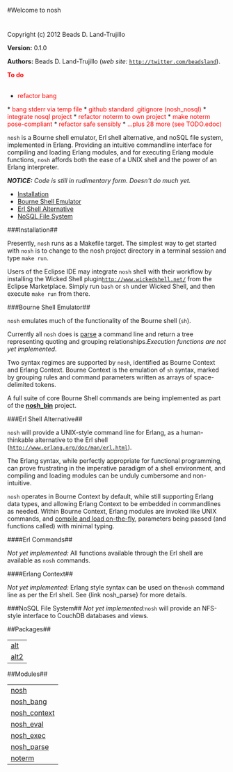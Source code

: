 

#Welcome to nosh#


Copyright (c) 2012 Beads D. Land-Trujillo

__Version:__ 0.1.0

__Authors:__ Beads D. Land-Trujillo (_web site:_ [`http://twitter.com/beadsland`](http://twitter.com/beadsland)).

__<font color="red">To do</font>__
<br></br>

* <font color="red">refactor bang
</font>
* <font color="red">bang stderr via temp file
</font>
* <font color="red">github standard .gitignore (nosh_nosql)
</font>
* <font color="red">integrate nosql project
</font>
* <font color="red">refactor noterm to own project
</font>
* <font color="red">make noterm pose-compliant
</font>
* <font color="red">refactor safe sensibly
</font>
* <font color="red">...plus 28 more (see TODO.edoc)
</font>


`nosh` is a Bourne shell emulator, Erl shell alternative, and
  noSQL file system,  implemented in Erlang.  Providing an intuitive
  commandline interface for compiling and loading Erlang modules, and for
  executing Erlang module functions, `nosh` affords both the ease of a
UNIX shell and the power of an Erlang interpreter.

_<strong>NOTICE:</strong> Code is still in rudimentary form. Doesn't  do much yet._
* [Installation](#Installation)
* [Bourne Shell Emulator](#Bourne_Shell_Emulator)
* [Erl Shell Alternative](#Erl_Shell_Alternative)
* [NoSQL File System](#NoSQL_File_System)


###<a name="Installation">Installation</a>##


Presently, `nosh` runs as a Makefile target.  The simplest way to get
  started with `nosh` is to change to the nosh project directory in a
  terminal session and type `make run`.

Users of the Eclipse IDE may integrate `nosh` shell with their
  workflow by installing the Wicked Shell plugin[`http://www.wickedshell.net/`](http://www.wickedshell.net/) from the Eclipse Marketplace.  Simply
  run `bash` or `sh` under Wicked Shell, and then execute `make run`
from there.

###<a name="Bourne_Shell_Emulator">Bourne Shell Emulator</a>##


`nosh` emulates much of the functionality of the Bourne shell (`sh`).

Currently all `nosh` does is [parse](nosh_parse.md) a command line
  and return a tree representing quoting and grouping relationships._Execution functions are not yet implemented_.

Two syntax regimes are supported by `nosh`, identified as Bourne Context
  and Erlang Context.  Bourne Context is the emulation of `sh` syntax,
marked by grouping rules and command parameters written as arrays of
space-delimited tokens.

A full suite of core Bourne Shell commands are being implemented as part
  of the __[nosh_bin](http://github.com/beadsland/nosh_bin)__
project.

###<a name="Erl_Shell_Alternative">Erl Shell Alternative</a>##


`nosh` will provide a UNIX-style command line for Erlang, as a
  human-thinkable alternative to the Erl shell
  ([`http://www.erlang.org/doc/man/erl.html`](http://www.erlang.org/doc/man/erl.html)).

The Erlang syntax, while perfectly appropriate for functional
programming, can prove frustrating in the imperative paradigm of a
shell environment, and compiling and loading modules can be unduly
cumbersome and non-intuitive.

`nosh` operates in Bourne Context by default, while still supporting
  Erlang data types, and allowing Erlang Context to be embedded in
  commandlines as needed.  Within Bourne Context, Erlang modules are
  invoked like UNIX commands, and [compile and load
  on-the-fly](nosh_load.md), parameters being passed (and functions called) with
minimal typing.

####<a name="Erl_Commands">Erl Commands</a>##


_Not yet implemented:_  All functions available through the Erl
  shell are available as `nosh` commands.

####<a name="Erlang_Context">Erlang Context</a>##


_Not yet implemented:_  Erlang style syntax can be used on the`nosh` command line as per the Erl shell.  See {link nosh_parse} for
more details.

###<a name="NoSQL_File_System">NoSQL File System</a>##
_Not yet implemented:_`nosh` will provide an NFS-style interface
  to CouchDB databases and views.

##Packages##


<table width="100%" border="0" summary="list of packages"><tr><td><a href="alt/package-summary.md" class="package">alt</a></td></tr><tr><td><a href="alt2/package-summary.md" class="package">alt2</a></td></tr></table>



##Modules##


<table width="100%" border="0" summary="list of modules">
<tr><td><a href="nosh.md" class="module">nosh</a></td></tr>
<tr><td><a href="nosh_bang.md" class="module">nosh_bang</a></td></tr>
<tr><td><a href="nosh_context.md" class="module">nosh_context</a></td></tr>
<tr><td><a href="nosh_eval.md" class="module">nosh_eval</a></td></tr>
<tr><td><a href="nosh_exec.md" class="module">nosh_exec</a></td></tr>
<tr><td><a href="nosh_parse.md" class="module">nosh_parse</a></td></tr>
<tr><td><a href="noterm.md" class="module">noterm</a></td></tr></table>

